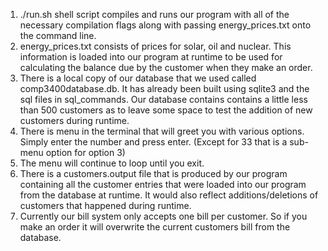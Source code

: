 1. ./run.sh shell script compiles and runs our program with all of the necessary compilation flags along
with passing energy_prices.txt onto the command line.
2. energy_prices.txt consists of prices for solar, oil and nuclear. This information is loaded into our program at runtime to be used for calculating the balance due by the customer when they make an order.
3. There is a local copy of our database that we used called comp3400database.db. It has already been built using sqlite3 and the sql files in sql_commands. Our database contains contains a little less than 500 customers as to leave some space to test the addition of new customers during runtime.
4. There is menu in the terminal that will greet you with various options. Simply enter the number and press enter. (Except for 33 that is a sub-menu option for option 3)
5. The menu will continue to loop until you exit.
6. There is a customers.output file that is produced by our program containing all the customer entries
that were loaded into our program from the database at runtime. It would also reflect additions/deletions of customers that happened during runtime.
7. Currently our bill system only accepts one bill per customer. So if you make an order it will overwrite the
current customers bill from the database.